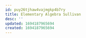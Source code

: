```yaml
---
id: puy26tjhaw4vajmgkp4b7ry
title: Elementary Algebra Sullivan
desc: ''
updated: 1694187965694
created: 1694187965694
---
```

